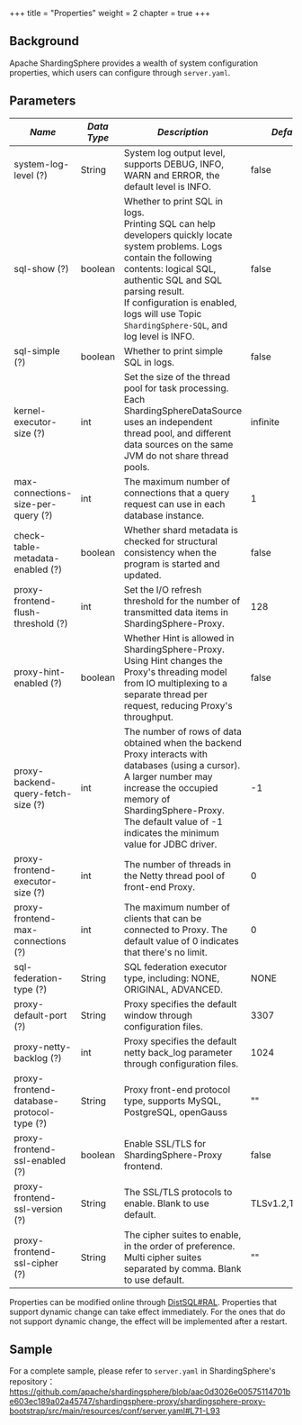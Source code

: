+++
title = "Properties"
weight = 2
chapter = true
+++

## Background

Apache ShardingSphere provides a wealth of system configuration properties, which users can configure through `server.yaml`.

## Parameters

| *Name*                                    | *Data Type* | *Description*                                                                                                                                                                                                                                                                                      | *Default*       | *Dynamic Update* |
|-------------------------------------------|-------------|----------------------------------------------------------------------------------------------------------------------------------------------------------------------------------------------------------------------------------------------------------------------------------------------------|-----------------|------------------|
| system-log-level (?)                      | String      | System log output level, supports DEBUG, INFO, WARN and ERROR, the default level is INFO.                                                                                                                                                                                                          | false           | True             |
| sql-show (?)                              | boolean     | Whether to print SQL in logs. <br /> Printing SQL can help developers quickly locate system problems. Logs contain the following contents: logical SQL, authentic SQL and SQL parsing result. <br /> If configuration is enabled, logs will use Topic `ShardingSphere-SQL`, and log level is INFO. | false           | True             |
| sql-simple (?)                            | boolean     | Whether to print simple SQL in logs.                                                                                                                                                                                                                                                               | false           | True             |
| kernel-executor-size (?)                  | int         | Set the size of the thread pool for task processing. Each ShardingSphereDataSource uses an independent thread pool, and different data sources on the same JVM do not share thread pools.                                                                                                          | infinite        | False            |
| max-connections-size-per-query (?)        | int         | The maximum number of connections that a query request can use in each database instance.                                                                                                                                                                                                          | 1               | True             |
| check-table-metadata-enabled (?)          | boolean     | Whether shard metadata is checked for structural consistency when the program is started and updated.                                                                                                                                                                                              | false           | True             |
| proxy-frontend-flush-threshold (?)        | int         | Set the I/O refresh threshold for the number of transmitted data items in ShardingSphere-Proxy.                                                                                                                                                                                                    | 128             | True             |
| proxy-hint-enabled (?)                    | boolean     | Whether Hint is allowed in ShardingSphere-Proxy. Using Hint changes the Proxy's threading model from IO multiplexing to a separate thread per request, reducing Proxy's throughput.                                                                                                                | false           | True             |
| proxy-backend-query-fetch-size (?)        | int         | The number of rows of data obtained when the backend Proxy interacts with databases (using a cursor). A larger number may increase the occupied memory of ShardingSphere-Proxy. The default value of -1 indicates the minimum value for JDBC driver.                                               | -1              | True             |
| proxy-frontend-executor-size (?)          | int         | The number of threads in the Netty thread pool of front-end Proxy.                                                                                                                                                                                                                                 | 0               | False            |
| proxy-frontend-max-connections (?)        | int         | The maximum number of clients that can be connected to Proxy. The default value of 0 indicates that there's no limit.                                                                                                                                                                              | 0               | True             |
| sql-federation-type (?)                   | String      | SQL federation executor type, including: NONE, ORIGINAL, ADVANCED.                                                                                                                                                                                                                                 | NONE            | True             |
| proxy-default-port (?)                    | String      | Proxy specifies the default window through configuration files.                                                                                                                                                                                                                                    | 3307            | False            |
| proxy-netty-backlog (?)                   | int         | Proxy specifies the default netty back_log parameter through configuration files.                                                                                                                                                                                                                  | 1024            | False            |
| proxy-frontend-database-protocol-type (?) | String      | Proxy front-end protocol type, supports MySQL, PostgreSQL, openGauss                                                                                                                                                                                                                               | \"\"            | False            |
| proxy-frontend-ssl-enabled (?)            | boolean     | Enable SSL/TLS for ShardingSphere-Proxy frontend.                                                                                                                                                                                                                                                  | false           | False            |
| proxy-frontend-ssl-version (?)            | String      | The SSL/TLS protocols to enable. Blank to use default.                                                                                                                                                                                                                                             | TLSv1.2,TLSv1.3 | False            |
| proxy-frontend-ssl-cipher (?)             | String      | The cipher suites to enable, in the order of preference. Multi cipher suites separated by comma. Blank to use default.                                                                                                                                                                             | \"\"            | False            |

Properties can be modified online through [DistSQL#RAL](/en/user-manual/shardingsphere-proxy/distsql/syntax/ral/).
Properties that support dynamic change can take effect immediately. For the ones that do not support dynamic change, the effect will be implemented after a restart.

## Sample

For a complete sample, please refer to `server.yaml` in ShardingSphere's repository：<https://github.com/apache/shardingsphere/blob/aac0d3026e00575114701be603ec189a02a45747/shardingsphere-proxy/shardingsphere-proxy-bootstrap/src/main/resources/conf/server.yaml#L71-L93>
